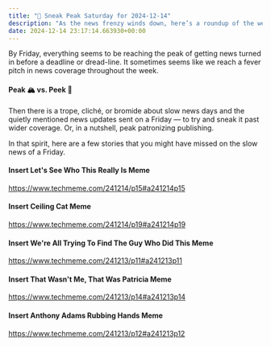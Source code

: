 ```yaml
---
title: "🔮 Sneak Peak Saturday for 2024-12-14"
description: "As the news frenzy winds down, here’s a roundup of the week’s overlooked stories and memes."
date: 2024-12-14 23:17:14.663930+00:00
---
```


<!-- buttondown-editor-mode: fancy --><p>By Friday, everything seems to be reaching the peak of getting news turned in before a deadline or dread-line. It sometimes seems like we reach a fever pitch in news coverage throughout the week.</p><h4>Peak 🏔️ vs. Peek 👀</h4><p>Then there is a trope, cliché, or bromide about slow news days and the quietly mentioned news updates sent on a Friday — to try and sneak it past wider coverage. Or, in a nutshell, peak patronizing publishing.</p><p>In that spirit, here are a few stories that you might have missed on the slow news of a Friday.</p><h4>Insert Let's See Who This Really Is Meme</h4><p><a target="_blank" rel="noopener noreferrer nofollow" href="https://www.techmeme.com/241214/p15#a241214p15">https://www.techmeme.com/241214/p15#a241214p15</a></p><h4>Insert Ceiling Cat Meme</h4><p><a target="_blank" rel="noopener noreferrer nofollow" href="https://www.techmeme.com/241214/p19#a241214p19">https://www.techmeme.com/241214/p19#a241214p19</a></p><h4>Insert We're All Trying To Find The Guy Who Did This Meme</h4><p><a target="_blank" rel="noopener noreferrer nofollow" href="https://www.techmeme.com/241213/p11#a241213p11">https://www.techmeme.com/241213/p11#a241213p11</a></p><h4>Insert That Wasn't Me, That Was Patricia Meme</h4><p><a target="_blank" rel="noopener noreferrer nofollow" href="https://www.techmeme.com/241213/p14#a241213p14">https://www.techmeme.com/241213/p14#a241213p14</a></p><h4>Insert Anthony Adams Rubbing Hands Meme</h4><p><a target="_blank" rel="noopener noreferrer nofollow" href="https://www.techmeme.com/241213/p12#a241213p12">https://www.techmeme.com/241213/p12#a241213p12</a></p>